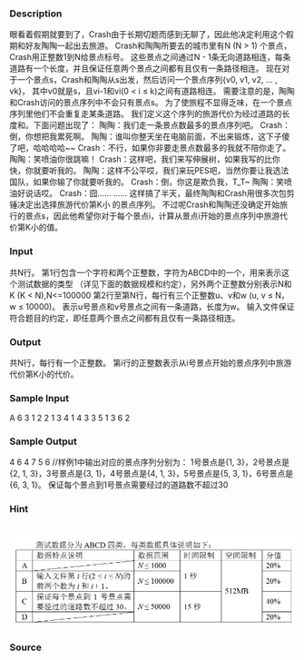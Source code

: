 
### Description

眼看着假期就要到了，Crash由于长期切题而感到无聊了，因此他决定利用这个假期和好友陶陶一起出去旅游。
Crash和陶陶所要去的城市里有N (N > 1) 个景点，Crash用正整数1到N给景点标号。
这些景点之间通过N - 1条无向道路相连，每条道路有一个长度，并且保证任意两个景点之间都有且仅有一条路径相连。
现在对于一个景点s，Crash和陶陶从s出发，然后访问一个景点序列{v0, v1, v2, … , vk}，
其中v0就是s，且vi-1和vi(0 < i ≤ k)之间有道路相连。
需要注意的是，陶陶和Crash访问的景点序列中不会只有景点s。
为了使旅程不显得乏味，在一个景点序列里他们不会重复走某条道路。
我们定义这个序列的旅游代价为经过道路的长度和。下面问题出现了：
陶陶：我们走一条景点数最多的景点序列吧。
Crash：倒，你想把我累死啊。
陶陶：谁叫你整天坐在电脑前面，不出来锻炼，这下子傻了吧，哈哈哈哈~~
Crash：不行，如果你非要走景点数最多的我就不陪你走了。
陶陶：笑喷油你很跳嘛！
Crash：这样吧，我们来写伸展树，如果我写的比你快，你就要听我的。
陶陶：这样不公平哎，我们来玩PES吧，当然你要让我选法国队，如果你输了你就要听我的。
Crash：倒，你这是欺负我，T_T~
陶陶：笑喷油好说话哎。
Crash：囧……
……
这样搞了半天，最终陶陶和Crash用很多次包剪锤决定出选择旅游代价第K小 的景点序列。
不过呢Crash和陶陶还没确定开始旅行的景点s，因此他希望你对于每个景点i，计算从景点i开始的景点序列中旅游代价第K小的值。

### Input
共N行。
第1行包含一个字符和两个正整数，字符为ABCD中的一个，用来表示这个测试数据的类型
（详见下面的数据规模和约定），另外两个正整数分别表示N和K (K < N),N<=100000
第2行至第N行，每行有三个正整数u、v和w (u, v ≤ N，w ≤ 10000)。
表示u号景点和v号景点之间有一条道路，长度为w。
输入文件保证符合题目的约定，即任意两个景点之间都有且仅有一条路径相连。
### Output
共N行，每行有一个正整数。
第i行的正整数表示从i号景点开始的景点序列中旅游代价第K小的代价。
### Sample Input
A 6 3
1 2 2
1 3 4
1 4 3
3 5 1
3 6 2

### Sample Output
4
6
4
7
5
6
//样例1中输出对应的景点序列分别为：
1号景点是{1, 3}，2号景点是{2, 1, 3}，3号景点是{3, 1}，4号景点是{4, 1, 3}，5号景点是{5, 3, 1}，6号景点是{6, 3, 1}。 
保证每个景点到1号景点需要经过的道路数不超过30
### Hint
 ![](/JudgeOnline/upload/201711/vv1.jpg)
### Source
